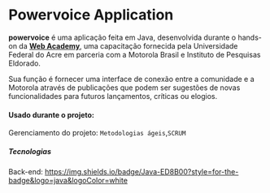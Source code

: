 # Powervoice Application
**powervoice** é uma aplicação feita em Java, desenvolvida durante o hands-on da [**Web Academy**](http://200.129.173.65/), uma capacitação fornecida pela Universidade Federal do Acre em parceria com a Motorola Brasil e Instituto de Pesquisas Eldorado.

Sua função é fornecer uma interface de conexão entre a comunidade e a Motorola através de publicações que podem ser sugestões de novas funcionalidades para futuros lançamentos, críticas ou elogios.

#### Usado durante o projeto:

Gerenciamento do projeto: `Metodologias ágeis`,`SCRUM`

##### Tecnologias

Back-end: https://img.shields.io/badge/Java-ED8B00?style=for-the-badge&logo=java&logoColor=white
